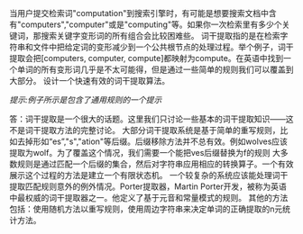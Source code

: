 当用户提交检索词"computation"到搜索引擎时，有可能是想要搜索文档中含有"computers","computer"或是"computing"等。如果你一次检索里有多少个关键词，那搜索关键字变形词的所有组合会比较困难些。
词干提取指的是在检索字符串和文件中把给定词的变形减少到一个公共根节点的处理过程。举个例子，词干提取会把[computers, computer, compute]都映射为compute。在英语中找到一个单词的所有变形词几乎是不太可能得，但是通过一些简单的规则我们可以覆盖到大部分。
设计一个快速有效的词干提取算法。

*提示:例子所示是包含了通用规则的一个提示*

答：词干提取是一个很大的话题。这里我们只讨论一些基本的词干提取知识——这不是词干提取方法的完整讨论。
大部分词干提取系统是基于简单的重写规则，比如去掉形如“es”,"s","ation"等后缀。后缀移除方法并不总有效。例如wolves应该提取为wolf。为了覆盖这个情况，我们需要一个能把ves后缀替换为f的规则
大多数规则是通过匹配一个后缀的集合，然后对字符串应用相应的转换算子。一个有效展示这个过程的方法是建立一个有限状态机。
一个较复杂的系统应该能处理词干提取匹配规则意外的例外情况。Porter提取器，Martin Porter开发，被称为英语中最权威的词干提取器之一。他定义了基于元音和常量模式的规则。
其他的方法包括：使用随机方法以重写规则，使用周边字符串来决定单词的正确提取的n元统计方法。
